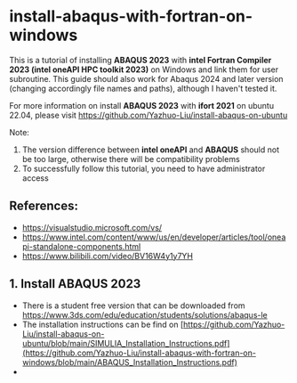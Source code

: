 # install-abaqus-with-fortran-on-windows
This is a tutorial of installing **ABAQUS 2023** with **intel Fortran Compiler 2023 (intel oneAPI HPC toolkit 2023)** on Windows and link them for user subroutine. This guide should also work for Abaqus 2024 and later version (changing accordingly file names and paths), although I haven't tested it.

For more information on install **ABAQUS 2023** with **ifort 2021** on ubuntu 22.04, please visit https://github.com/Yazhuo-Liu/install-abaqus-on-ubuntu

Note: 
1. The version difference between **intel oneAPI** and **ABAQUS** should not be too large, otherwise there will be compatibility problems
2. To successfully follow this tutorial, you need to have administrator access

## References:
- https://visualstudio.microsoft.com/vs/
- https://www.intel.com/content/www/us/en/developer/articles/tool/oneapi-standalone-components.html
- https://www.bilibili.com/video/BV16W4y1y7YH

## 1. Install ABAQUS 2023
- There is a student free version that can be downloaded from https://www.3ds.com/edu/education/students/solutions/abaqus-le
- The installation instructions can be find on [https://github.com/Yazhuo-Liu/install-abaqus-on-ubuntu/blob/main/SIMULIA_Installation_Instructions.pdf](https://github.com/Yazhuo-Liu/install-abaqus-with-fortran-on-windows/blob/main/ABAQUS_Installation_Instructions.pdf)
- 
